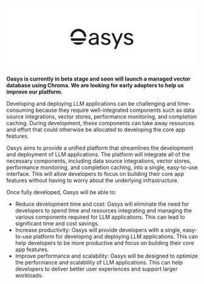 ![Oasys](/assets/banner.png)

**Oasys is currently in beta stage and soon will launch a managed vector database using Chroma. We are looking for early adopters to help us improve our platform.**

Developing and deploying LLM applications can be challenging and time-consuming because they require well-integrated components such as data source integrations, vector stores, performance monitoring, and completion caching. During development, these components can take away resources and effort that could otherwise be allocated to developing the core app features.

Oasys aims to provide a unified platform that streamlines the development and deployment of LLM applications. The platform will integrate all of the necessary components, including data source integrations, vector stores, performance monitoring, and completion caching, into a single, easy-to-use interface. This will allow developers to focus on building their core app features without having to worry about the underlying infrastructure.

Once fully developed, Oasys will be able to:

- Reduce development time and cost: Oasys will eliminate the need for developers to spend time and resources integrating and managing the various components required for LLM applications. This can lead to significant time and cost savings.
- Increase productivity: Oasys will provide developers with a single, easy-to-use platform for developing and deploying LLM applications. This can help developers to be more productive and focus on building their core app features.
- Improve performance and scalability: Oasys will be designed to optimize the performance and scalability of LLM applications. This can help developers to deliver better user experiences and support larger workloads.
